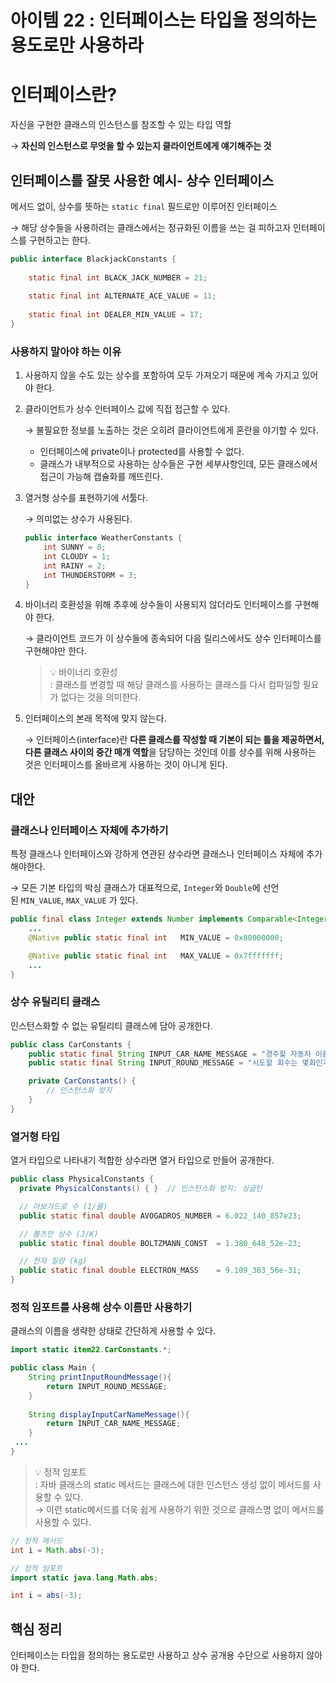# 아이템 22 : 인터페이스는 타입을 정의하는 용도로만 사용하라

# 인터페이스란?

자신을 구현한 클래스의 인스턴스를 참조할 수 있는 타입 역할

→ **자신의 인스턴스로 무엇을 할 수 있는지 클라이언트에게 얘기해주는 것**

## 인터페이스를 잘못 사용한 예시- 상수 인터페이스

메서드 없이, 상수를 뜻하는 `static final` 필드로만 이루어진 인터페이스

→ 해당 상수들을 사용하려는 클래스에서는 정규화된 이름을 쓰는 걸 피하고자 인터페이스를 구현하고는 한다.

```java
public interface BlackjackConstants {
    
    static final int BLACK_JACK_NUMBER = 21;
    
    static final int ALTERNATE_ACE_VALUE = 11;
    
    static final int DEALER_MIN_VALUE = 17;
}
```

### 사용하지 말아야 하는 이유

1. 사용하지 않을 수도 있는 상수를 포함하여 모두 가져오기 때문에 계속 가지고 있어야 한다.
2. 클라이언트가 상수 인터페이스 값에 직접 접근할 수 있다.
    
    → 불필요한 정보를 노출하는 것은 오히려 클라이언트에게 혼란을 야기할 수 있다.
    
    - 인터페이스에 private이나 protected를 사용할 수 없다.
    - 클래스가 내부적으로 사용하는 상수들은 구현 세부사항인데, 모든 클래스에서 접근이 가능해 캡슐화를 깨뜨린다.
3. 열거형 상수를 표현하기에 서툴다.
    
    → 의미없는 상수가 사용된다.
    
    ```java
    public interface WeatherConstants { 
        int SUNNY = 0;
        int CLOUDY = 1;
        int RAINY = 2;
        int THUNDERSTORM = 3;
    }
    ```
    
4. 바이너리 호환성을 위해 추후에 상수들이 사용되지 않더라도 인터페이스를 구현해야 한다.
    
    → 클라이언트 코드가 이 상수들에 종속되어 다음 릴리스에서도 상수 인터페이스를 구현해야만 한다.
    
    > 💡 바이너리 호환성 <br> : 클래스를 변경할 때 해당 클래스를 사용하는 클래스를 다시 컴파일할 필요가 없다는 것을 의미한다.
    
5. 인터페이스의 본래 목적에 맞지 않는다.
    
    → 인터페이스(interface)란 **다른 클래스를 작성할 때 기본이 되는 틀을 제공하면서, 다른 클래스 사이의 중간 매개 역할**을 담당하는 것인데 이를 상수를 위해 사용하는 것은 인터페이스를 올바르게 사용하는 것이 아니게 된다.
    

## 대안

### 클래스나 인터페이스 자체에 추가하기

특정 클래스나 인터페이스와 강하게 연관된 상수라면 클래스나 인터페이스 자체에 추가해야한다. 

→ 모든 기본 타입의 박싱 클래스가 대표적으로, `Integer`와 `Double`에 선언된 `MIN_VALUE`, `MAX_VALUE` 가 있다.

```java
public final class Integer extends Number implements Comparable<Integer> {
	...
	@Native public static final int   MIN_VALUE = 0x80000000;

	@Native public static final int   MAX_VALUE = 0x7fffffff;
    ...
}
```

### 상수 유틸리티 클래스

인스턴스화할 수 없는 유틸리티 클래스에 담아 공개한다.

```java
public class CarConstants {
    public static final String INPUT_CAR_NAME_MESSAGE = "경주할 자동차 이름을 입력하세요.(이름은 쉼표(,) 기준으로 구분)";
    public static final String INPUT_ROUND_MESSAGE = "시도할 회수는 몇회인가요?";

    private CarConstants() {
        // 인스턴스화 방지
    }
}
```

### 열거형 타입

열거 타입으로 나타내기 적합한 상수라면 열거 타입으로 만들어 공개한다.

```java
public class PhysicalConstants {
  private PhysicalConstants() { }  // 인스턴스화 방지: 싱글턴

  // 아보가드로 수 (1/몰)
  public static final double AVOGADROS_NUMBER = 6.022_140_857e23;

  // 볼츠만 상수 (J/K)
  public static final double BOLTZMANN_CONST  = 1.380_648_52e-23;

  // 전자 질량 (kg)
  public static final double ELECTRON_MASS    = 9.109_383_56e-31;
}
```

### 정적 임포트를 사용해 상수 이름만 사용하기

클래스의 이름을 생략한 상태로 간단하게 사용할 수 있다.

```java
import static item22.CarConstants.*;

public class Main {
    String printInputRoundMessage(){
        return INPUT_ROUND_MESSAGE;
    }
    
    String displayInputCarNameMessage(){
        return INPUT_CAR_NAME_MESSAGE;
    }
 ...   
}
```


> 💡 정적 임포트 <br> : 자바 클래스의 static 메서드는 클래스에 대한 인스턴스 생성 없이 메서드를 사용할 수 있다. <br> → 이런 static메서드를 더욱 쉽게 사용하기 위한 것으로 클래스명 없이 메서드를 사용할 수 있다.

```java
// 정적 메서드
int i = Math.abs(-3);

// 정적 임포트
import static java.lang.Math.abs;

int i = abs(-3);
```

</aside>

## 핵심 정리

인터페이스는 타입을 정의하는 용도로만 사용하고 상수 공개용 수단으로 사용하지 않아야 한다.